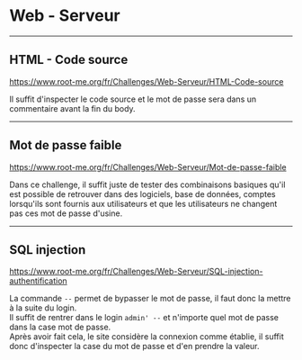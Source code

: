 # Web - Serveur
---
## HTML - Code source


https://www.root-me.org/fr/Challenges/Web-Serveur/HTML-Code-source<br/>

Il suffit d'inspecter le code source et le mot de passe sera dans un commentaire avant la fin du body.<br/>

---
## Mot de passe faible


https://www.root-me.org/fr/Challenges/Web-Serveur/Mot-de-passe-faible<br/>

Dans ce challenge, il suffit juste de tester des combinaisons basiques qu'il est possible de retrouver dans des logiciels, base de données, comptes lorsqu'ils sont fournis aux utilisateurs et que les utilisateurs ne changent pas ces mot de passe d'usine.

---
## SQL injection


https://www.root-me.org/fr/Challenges/Web-Serveur/SQL-injection-authentification<br/>


La commande `--` permet de bypasser le mot de passe, il faut donc la mettre à la suite du login.<br/>
Il suffit de rentrer dans le login `admin' --` et n'importe quel mot de passe dans la case mot de passe.<br/>
Après avoir fait cela, le site considère la connexion comme établie, il suffit donc d'inspecter la case du mot de passe et d'en prendre la valeur.<br/>